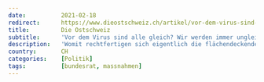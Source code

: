 ```yaml
---
date:          2021-02-18
redirect:      https://www.dieostschweiz.ch/artikel/vor-dem-virus-sind-alle-gleich-wir-werden-immer-ungleicher-og4P3Ea
title:         Die Ostschweiz
subtitle:      'Vor dem Virus sind alle gleich? Wir werden immer ungleicher!'
description:   'Womit rechtfertigen sich eigentlich die flächendeckenden Pandemie-Massnahmen des Bundesrates? Durch die Annahme, wir seien alle vom Corona-Virus gleichermassen betroffen. Das ist blühender Unsinn.'
country:       CH
categories:    [Politik]
tags:          [bundesrat, massnahmen]
---
```

